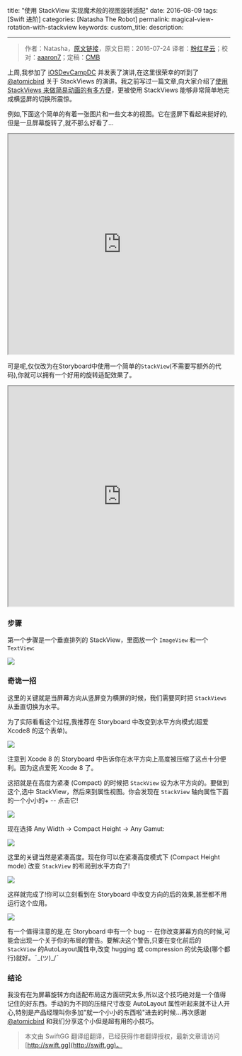 title: "使用 StackView 实现魔术般的视图旋转适配"
date: 2016-08-09
tags: [Swift 进阶]
categories: [Natasha The Robot]
permalink: magical-view-rotation-with-stackview
keywords: 
custom_title: 
description: 

---
> 作者：Natasha，[原文链接](https://www.natashatherobot.com/magical-view-rotation-with-stackview/)，原文日期：2016-07-24
> 译者：[粉红星云](http://www.jianshu.com/users/f4d4f97d8b90/latest_articles)；校对：[aaaron7](http://www.jianshu.com/users/9efd08855d3a/)；定稿：[CMB](https://github.com/chenmingbiao)
  







<!--此处开始正文-->

上周,我参加了 [iOSDevCampDC](http://iosdevcampdc.com/) 并发表了演讲,在这里很荣幸的听到了 [@atomicbird](https://twitter.com/atomicbird) 关于 StackViews 的演讲。我之前写过一篇文章,向大家介绍了[使用 StackViews 来做简易动画的有多方便](https://www.natashatherobot.com/button-animation-stackview/)，更被使用 StackViews 能够非常简单地完成横竖屏的切换所震惊。

例如,下面这个简单的有着一张图片和一些文本的视图。它在竖屏下看起来挺好的,但是一旦屏幕旋转了,就不那么好看了...

<!--more-->

<iframe height=498 width=510 src="https://www.natashatherobot.com/wp-content/uploads/StackViewRotationBad.mp4?_=1" allowfullscreen></iframe>

可是呢,仅仅改为在Storyboard中使用一个简单的` StackView `(不需要写额外的代码),你就可以拥有一个好用的旋转适配效果了。

<iframe height=498 width=510 src="https://www.natashatherobot.com/wp-content/uploads/StackViewRotationDemo.mp4?_=2" allowfullscreen></iframe>


### 步骤

第一个步骤是一个垂直排列的 StackView，里面放一个 `ImageView` 和一个 `TextView`:

![](https://www.natashatherobot.com/wp-content/uploads/Main_storyboard_%E2%80%94_Edited_and_Glass-768x399.png)

### 奇诡一招

这里的关键就是当屏幕方向从竖屏变为横屏的时候，我们需要同时把 `StackViews` 从垂直切换为水平。

为了实际看看这个过程,我推荐在 Storyboard 中改变到水平方向模式(超爱 Xcode8 的这个表单)。

![](https://www.natashatherobot.com/wp-content/uploads/Main_storyboard_%E2%80%94_Edited-768x686.png)

注意到 Xcode 8 的 Storyboard 中告诉你在水平方向上高度被压缩了这点十分便利。因为这点爱死 Xcode 8 了。

这招就是在高度为紧凑 (Compact) 的时候把 `StackView` 设为水平方向的。要做到这个,选中 StackView，然后来到属性视图。你会发现在 `StackView` 轴向属性下面的一个小小的+ -- 点击它!

![](https://www.natashatherobot.com/wp-content/uploads/Main_storyboard_%E2%80%94_Edited-1-300x201.png)

现在选择 Any Width -> Compact Height -> Any Gamut:

![](https://www.natashatherobot.com/wp-content/uploads/Screen-Shot-2016-07-24-at-12.36.47-PM-768x236.png)

这里的关键当然是紧凑高度。现在你可以在紧凑高度模式下 (Compact Height mode) 改变 `StackView` 的布局到水平方向了!

![](https://www.natashatherobot.com/wp-content/uploads/Main_storyboard_%E2%80%94_Edited-2-300x231.png)

这样就完成了!你可以立刻看到在 Storyboard 中改变方向的后的效果,甚至都不用运行这个应用。

![](https://www.natashatherobot.com/wp-content/uploads/Main_storyboard_%E2%80%94_Edited-3-768x315.png)

有一个值得注意的是,在 Storyboard 中有一个 bug -- 在你改变屏幕方向的时候,可能会出现一个关于你的布局的警告。要解决这个警告,只要在变化前后的 `StackView` 的AutoLayout属性中,改变 hugging 或 compression 的优先级(哪个都行)就好。¯\_(ツ)_/¯

### 结论

我没有在为屏幕旋转方向适配布局这方面研究太多,所以这个技巧绝对是一个值得记住的好东西。手动的为不同的压缩尺寸改变 AutoLayout 属性听起来就不让人开心,特别是产品经理叫你多加"就一个小小的东西啦"进去的时候...再次感谢 [@atomicbird](https://twitter.com/atomicbird) 和我们分享这个小但是超有用的小技巧。
> 本文由 SwiftGG 翻译组翻译，已经获得作者翻译授权，最新文章请访问 [http://swift.gg](http://swift.gg)。